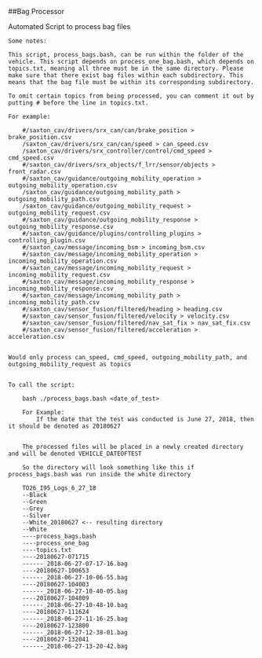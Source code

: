 ##Bag Processor

Automated Script to process bag files

	Some notes: 

	This script, process_bags.bash, can be run within the folder of the vehicle. This script depends on process_one_bag.bash, which depends on topics.txt, meaning all three must be in the same directory. Please make sure that there exist bag files within each subdirectory. This means that the bag file must be within its corresponding subdirectory. 

	To omit certain topics from being processed, you can comment it out by putting # before the line in topics.txt.
	
	For example:	

		#/saxton_cav/drivers/srx_can/can/brake_position > brake_position.csv
		/saxton_cav/drivers/srx_can/can/speed > can_speed.csv
		/saxton_cav/drivers/srx_controller/control/cmd_speed > cmd_speed.csv
		#/saxton_cav/drivers/srx_objects/f_lrr/sensor/objects > front_radar.csv
		#/saxton_cav/guidance/outgoing_mobility_operation > outgoing_mobility_operation.csv
		/saxton_cav/guidance/outgoing_mobility_path > outgoing_mobility_path.csv
		/saxton_cav/guidance/outgoing_mobility_request > outgoing_mobility_request.csv
		#/saxton_cav/guidance/outgoing_mobility_response > outgoing_mobility_response.csv
		#/saxton_cav/guidance/plugins/controlling_plugins > controlling_plugin.csv
		#/saxton_cav/message/incoming_bsm > incoming_bsm.csv
		#/saxton_cav/message/incoming_mobility_operation > incoming_mobility_operation.csv
		#/saxton_cav/message/incoming_mobility_request > incoming_mobility_request.csv
		#/saxton_cav/message/incoming_mobility_response > incoming_mobility_response.csv
		#/saxton_cav/message/incoming_mobility_path > incoming_mobility_path.csv
		#/saxton_cav/sensor_fusion/filtered/heading > heading.csv
		#/saxton_cav/sensor_fusion/filtered/velocity > velocity.csv
		#/saxton_cav/sensor_fusion/filtered/nav_sat_fix > nav_sat_fix.csv
		#/saxton_cav/sensor_fusion/filtered/acceleration > acceleration.csv


	Would only process can_speed, cmd_speed, outgoing_mobility_path, and outgoing_mobility_request as topics

		
	To call the script:

		bash ./process_bags.bash <date_of_test>
	
		For Example:
			If the date that the test was conducted is June 27, 2018, then it should be denoted as 20180627
			

		The processed files will be placed in a newly created directory and will be denoted VEHICLE_DATEOFTEST
		
		So the directory will look something like this if process_bags.bash was run inside the white directory
		
		TO26_I95_Logs_6_27_18
		--Black
		--Green
		--Grey
		--Silver
		--White_20180627 <-- resulting directory
		--White
		----process_bags.bash
		----process_one_bag
		----topics.txt
		----20180627-071715
		------_2018-06-27-07-17-16.bag
		----20180627-100653
		------_2018-06-27-10-06-55.bag
		----20180627-104003
		------_2018-06-27-10-40-05.bag
		----20180627-104809
		------_2018-06-27-10-48-10.bag
		----20180627-111624
		------_2018-06-27-11-16-25.bag
		----20180627-123800
		------_2018-06-27-12-38-01.bag
		----20180627-132041
		------_2018-06-27-13-20-42.bag
		




